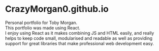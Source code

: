 # CrazyMorgan0.github.io
Personal portfolio for Toby Morgan.
<br>
This portfolio was made using React.
<br>
I enjoy using React as it makes combining JS and HTML easily, and really helps to keep code small, modularised
and readable as well as providing support for great libraries that make professional web development easy.
